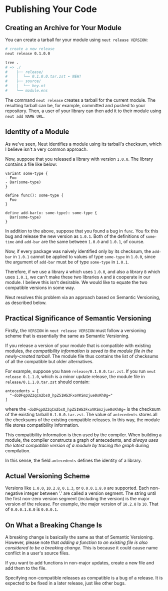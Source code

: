 # Publishing Your Code


## Creating an Archive for Your Module

You can create a tarball for your module using `neut release VERSION`:

```sh
# create a new release
neut release 0.1.0.0

tree .
# => ./
#    ├── release/
#    │  └── 0.1.0.0.tar.zst ← NEW!
#    ├── source/
#    │  └── hey.nt
#    └── module.ens
```

The command `neut release` creates a tarball for the current module. The resulting tarball can be, for example, committed and pushed to your repository. Then, a user of your library can then add it to their module using `neut add NAME URL`.

## Identity of a Module

As we've seen, Neut identifies a module using its tarball's checksum, which I believe isn't a very common approach.

Now, suppose that you released a library with version `1.0.0`. The library contains a file like below:

```neut
variant some-type {
- Foo
- Bar(some-type)
}

define func(): some-type {
  Foo
}

define add-bar(x: some-type): some-type {
  Bar(some-type)
}
```

In addition to the above, suppose that you found a bug in `func`. You fix this bug and release the new version as `1.0.1`. Both of the definitions of `some-time` and `add-bar` are the same between `1.0.0` and `1.0.1`, of course.

Now, if every package was naively identified only by its checksum, the `add-bar` in `1.0.1` cannot be applied to values of type `some-type` in `1.0.0`, since the argument of `add-bar` must be of type `some-type` in `1.0.1`.

Therefore, if we use a library `A` which uses `1.0.0`, and also a library `B` which uses `1.0.1`, we can't make these two libraries `A` and `B` cooperate in our module. I believe this isn't desirable. We would like to equate the two compatible versions in some way.

Neut resolves this problem via an approach based on Semantic Versioning, as described below.

## Practical Significance of Semantic Versioning

Firstly, the `VERSION` in `neut release VERSION` must follow a versioning scheme that is essentially the same as Semantic Versioning.

If you release a version of your module that is compatible with existing modules, *the compatibility information is saved to the module file in the newly-created tarball*. The module file thus contains the list of checksums of all the compatible but older alternatives.

For example, suppose you have `release/0.1.0.0.tar.zst`. If you run `neut release 0.1.1.0`, which is a minor update release, the module file in `release/0.1.1.0.tar.zst` should contain:

```text
antecedents = [
  "-doDFqpUZ2qCm2bsO_hpZ51WG3FxoVKSmzjue0sKh0g="
]
```

where the `-doDFqpUZ2qCm2bsO_hpZ51WG3FxoVKSmzjue0sKh0g=` is the checksum of the existing tarball `0.1.0.0.tar.zst`. The value of `antecedents` stores all the checksums of the existing compatible releases. In this way, the module file stores compatibility information.

This compatibility information is then used by the compiler. When building a module, the compiler constructs a graph of antecedents, and *always uses the latest compatible version of a module by tracing the graph* during compilation.

In this sense, the field `antecedents` defines the identity of a library.

## Actual Versioning Scheme

Versions like `1.0.0`, `10.2.8`, `0.1.3`, or `0.0.0.1.8.0` are supported. Each non-negative integer between '.' are called a version segment. The string until the first non-zero version segment (including the version) is the major version of the release. For example, the major version of `10.2.8` is `10`. That of `0.0.0.1.8.0` is `0.0.0.1`.

## On What a Breaking Change Is

A breaking change is basically the same as that of Semantic Versioning. However, please note that *adding a function to an existing file is also considered to be a breaking change*. This is because it could cause name conflict in a user's source files.

If you want to add functions in non-major updates, create a new file and add them to the file.

Specifying non-compatible releases as compatible is a bug of a release. It is expected to be fixed in a later release, just like other bugs.
